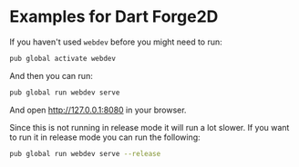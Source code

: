 # Examples for Dart Forge2D

If you haven't used `webdev` before you might need to run:

```sh
pub global activate webdev
```

And then you can run:
```sh
pub global run webdev serve
```

And open http://127.0.0.1:8080 in your browser.

Since this is not running in release mode it will run a lot slower.
If you want to run it in release mode you can run the following:
```sh
pub global run webdev serve --release
```
